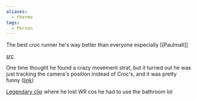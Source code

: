 ```yaml
---
aliases:
  - thermo
tags:
  - Person
---
```

The best croc runner he's way better than everyone especially [[Paulmall]]

[src](https://www.speedrun.com/users/Thermospore)

One time thought he found a crazy movement strat, but it turned out he was just tracking the camera's position instead of Croc's, and it was pretty funny ([link](https://discord.com/channels/313375426112389123/408694062862958592/478840434567938049))

[Legendary clip](https://www.twitch.tv/thermospore/clip/ObeseCredulousOctopusOhMyDog) where he lost WR cos he had to use the bathroom lol